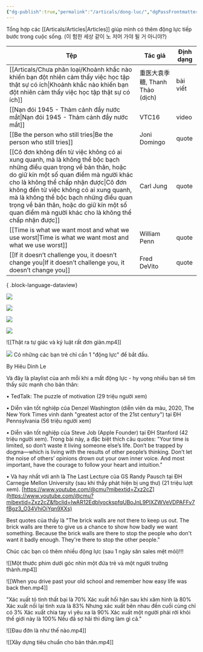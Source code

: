 ```yaml
---
{"dg-publish":true,"permalink":"/articals/dong-luc/","dgPassFrontmatter":true}
---
```



Tổng hợp các [[Articals/Articles\|Articles]] giúp mình có thêm động lực tiếp bước trong cuộc sống. (이 험한 세상 같이 노 저어 가야 될 거 아니야?)

| Tệp                                                                                                                                                                                                                                                                                                                                                                                             | Tác giả                   | Định dạng |
| ----------------------------------------------------------------------------------------------------------------------------------------------------------------------------------------------------------------------------------------------------------------------------------------------------------------------------------------------------------------------------------------------- | ------------------------- | --------- |
| [[Articals/Chưa phân loại/Khoảnh khắc nào khiến bạn đột nhiên cảm thấy việc học tập thật sự có ích\|Khoảnh khắc nào khiến bạn đột nhiên cảm thấy việc học tập thật sự có ích]]                                                                                                                                                                                                               | 重医大袁季糖, Thanh Thảo (dịch) | bài viết  |
| [[Nạn đói 1945 - Thảm cảnh đầy nước mắt\|Nạn đói 1945 - Thảm cảnh đầy nước mắt]]                                                                                                                                                                                                                                                                                                             | VTC16                     | video     |
| [[Be the person who still tries\|Be the person who still tries]]                                                                                                                                                                                                                                                                                                                             | Joni Domingo              | quote     |
| [[Cô đơn không đến từ việc không có ai xung quanh, mà là không thể bộc bạch những điều quan trọng về bản thân, hoặc do giữ kín một số quan điểm mà người khác cho là không thể chấp nhận được\|Cô đơn không đến từ việc không có ai xung quanh, mà là không thể bộc bạch những điều quan trọng về bản thân, hoặc do giữ kín một số quan điểm mà người khác cho là không thể chấp nhận được]] | Carl Jung                 | quote     |
| [[Time is what we want most and what we use worst\|Time is what we want most and what we use worst]]                                                                                                                                                                                                                                                                                         | William Penn              | quote     |
| [[If it doesn’t challenge you, it doesn’t change you\|If it doesn’t challenge you, it doesn’t change you]]                                                                                                                                                                                                                                                                                   | Fred DeVito               | quote     |

{ .block-language-dataview}


![](https://i.imgur.com/4nQzeVj.png)

![](https://i.imgur.com/vmqVt98.png)

![](https://i.imgur.com/e8tHhEa.png)

![](https://i.imgur.com/7MPlzBE.jpg)

![[Thật ra tự giác và kỷ luật rất đơn giản.mp4]]

![](https://i.imgur.com/rV3MjzG.png)
Có những các bạn trẻ chỉ cần 1 "động lực" để bắt đầu.

By Hiêu Dinh Le

Và đây là playlist của anh mỗi khi a mất động lực - hy vọng nhiều bạn sẽ tìm thấy sức mạnh cho bản thân:

• TedTalk: The puzzle of motivation (29 triệu người xem)

• Diễn văn tốt nghiệp của Denzel Washington (diễn viên da màu, 2020, The New York Times vinh danh "greatest actor of the 21st century") tại ĐH Pennsylvania (56 triệu người xem)

• Diễn văn tốt nghiệp của Steve Job (Apple Founder) tại ĐH Stanford (42 triệu người xem). Trong bài này, a đặc biệt thích câu quotes: "Your time is limited, so don’t waste it living someone else’s life. Don’t be trapped by dogma—which is living with the results of other people’s thinking. Don’t let the noise of others’ opinions drown out your own inner voice. And most important, have the courage to follow your heart and intuition."

• Và hay nhất với anh là The Last Lecture của GS Randy Pausch tại ĐH Carnegie Mellon University (sau khi thầy phát hiện bị ung thư) (21 triệu lượt xem). [https://www.youtube.com/@cmu?mibextid=Zxz2cZ](https://www.youtube.com/@cmu?mibextid=Zxz2cZ&fbclid=IwAR12EdbIyockspfqUBoJnL9PlXZWVeVDPAFFv7fBgz3_O34VhiOiYqn9XXs)

Best quotes của thầy là "The brick walls are not there to keep us out. The brick walls are there to give us a chance to show how badly we want something. Because the brick walls are there to stop the people who don't want it badly enough. They're there to stop the other people."

Chúc các bạn có thêm nhiều động lực (sau 1 ngày săn sales mệt mỏi)!!!

![[Một thước phim dưới góc nhìn một đứa trẻ và một người trưởng thành.mp4]]

![[When you drive past your old school and remember how easy life was back then.mp4]]

"Xác xuất tỏ tình thất bại là 70%
Xác xuất hối hận sau khi xăm hình là 80%
Xác xuất nối lại tình xưa là 83%
Nhưng xác xuất bên nhau đến cuối cùng chỉ có 3%
Xác xuất chia tay vì yêu xa là 90%
Xác xuất một người phải rời khỏi thế giới này là 100%
Nếu đã sợ hãi thì đừng làm gì cả."

![[Đau đớn là như thế nào.mp4]]

![[Xây dựng tiêu chuẩn cho bản thân.mp4]]

